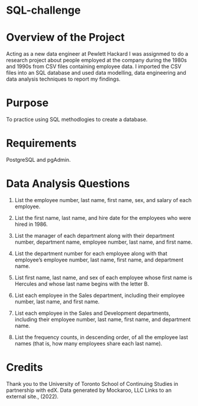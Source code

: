 # SQL-challenge

# Overview of the Project 

Acting as a new data engineer at Pewlett Hackard I was assignmed to do a research project about people employed at the company during the 1980s and 1990s from CSV files containing employee data. I imported the CSV files into an SQL database and used data modelling, data engineering and data analysis techniques to report my findings. 

# Purpose 

To practice using SQL methodlogies to create a database. 

# Requirements 
PostgreSQL and pgAdmin. 

# Data Analysis Questions 

1) List the employee number, last name, first name, sex, and salary of each employee.

2) List the first name, last name, and hire date for the employees who were hired in 1986.

3) List the manager of each department along with their department number, department name, employee number, last name, and first name.

4) List the department number for each employee along with that employee’s employee number, last name, first name, and department name.

5) List first name, last name, and sex of each employee whose first name is Hercules and whose last name begins with the letter B.

6) List each employee in the Sales department, including their employee number, last name, and first name.

7) List each employee in the Sales and Development departments, including their employee number, last name, first name, and department name.

8) List the frequency counts, in descending order, of all the employee last names (that is, how many employees share each last name).

# Credits 

Thank you to the University of Toronto School of Continuing Studies in partnership with edX. Data generated by Mockaroo, LLC Links to an external site., (2022). 
